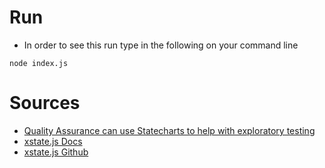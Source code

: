 # Run

* In order to see this run type in the following on your command line
```
node index.js
```

# Sources
* [Quality Assurance can use Statecharts to help with exploratory testing](https://statecharts.github.io/benefit-qa-exploration-tool.html)
* [xstate.js Docs](https://xstate.js.org/docs/)
* [xstate.js Github](https://github.com/davidkpiano/xstate)
